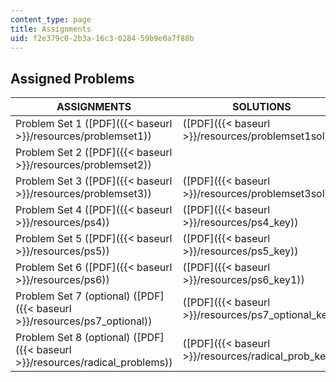 ```yaml
---
content_type: page
title: Assignments
uid: f2e379c0-2b3a-16c3-0284-59b9e0a7f88b
---
```


Assigned Problems
-----------------

| ASSIGNMENTS | SOLUTIONS |
| --- | --- |
| Problem Set 1 ([PDF]({{< baseurl >}}/resources/problemset1)) | ([PDF]({{< baseurl >}}/resources/problemset1sol)) |
| Problem Set 2 ([PDF]({{< baseurl >}}/resources/problemset2)) | &nbsp; |
| Problem Set 3 ([PDF]({{< baseurl >}}/resources/problemset3)) | ([PDF]({{< baseurl >}}/resources/problemset3sol)) |
| Problem Set 4 ([PDF]({{< baseurl >}}/resources/ps4)) | ([PDF]({{< baseurl >}}/resources/ps4_key)) |
| Problem Set 5 ([PDF]({{< baseurl >}}/resources/ps5)) | ([PDF]({{< baseurl >}}/resources/ps5_key)) |
| Problem Set 6 ([PDF]({{< baseurl >}}/resources/ps6)) | ([PDF]({{< baseurl >}}/resources/ps6_key1)) |
| Problem Set 7 (optional) ([PDF]({{< baseurl >}}/resources/ps7_optional)) | ([PDF]({{< baseurl >}}/resources/ps7_optional_key)) |
| Problem Set 8 (optional) ([PDF]({{< baseurl >}}/resources/radical_problems)) | ([PDF]({{< baseurl >}}/resources/radical_prob_key))